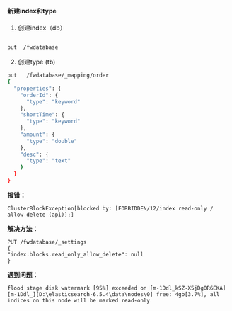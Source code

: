 #### 新建index和type  
1.  创建index（db）
``` bash

put  /fwdatabase

```

2. 创建type (tb)

```bash
put   /fwdatabase/_mapping/order
{
  "properties": {
    "orderId": {
      "type": "keyword"
    },
    "shortTime": {
      "type": "keyword"
    },
    "amount": {
      "type": "double"
    },
    "desc": {
      "type": "text"
    }
  }
}

```

**报错：**
```cte
ClusterBlockException[blocked by: [FORBIDDEN/12/index read-only / allow delete (api)];]
```   
**解决方法：**
```cte
PUT /fwdatabase/_settings
{ 
"index.blocks.read_only_allow_delete": null 
}
```

**遇到问题：**  

```cte
flood stage disk watermark [95%] exceeded on [m-1Ddl_kSZ-X5jDg0R6EKA][m-1Ddl_][D:\elasticsearch-6.5.4\data\nodes\0] free: 4gb[3.7%], all indices on this node will be marked read-only
```
